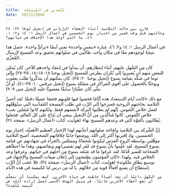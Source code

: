 ```yaml
---
title:  مُتَّحدين في المُرسليَّة
date:  29/11/2018
---
```


`قارن بين حالة التلاميذ أثناء العشاء الرَّباني في إنجيل لوقا ٢٢: ٢٤ وحالتهم قبل وقت قصير مِن اختبار يوم الخمسين في أعمال الرسل ١: ١٤ و٢: ١، ٤٦. ما الذي أوجَدَ هذا الإختلاف في حياتهم؟`

في أعمال الرسل ١: ١٤ و٢: ٤٦، عِبارة «بنفسٍ واحدة» تعني أيضًا «برأيٍّ واحد». حصل هذا نتيجةً لوجودهم معًا في مكان واحد، طالبين في صلواتهم تحقيق وعد المسيح لإرسال المُعزِّي.

كان مِن السَّهل عليهم، أثناء إنتظارهم، أن يبدأوا في إنتقاد واحدهم للآخر. كان يُمكِن للبعض منهم أن يُشيروا إلى نُكران بطرس للمسيح (إنجيل يوحنا ١٨: ١٥-١٨، ٢٥-٢٧) وإلى توما في شكِّه بقيامة يسوع (إنجيل يوحنا ٢٠: ٢٥). كان يمكنهم أن يتذكَّروا طلب يعقوب ويوحنَّا بالحصول على أقوى المراكز في مملكة يسوع (إنجيل مرقس ١٠: ٣٥-٤١)، أو أنَّ متَّى كان عشَّارًا سابقًا مغضوبًا عليه (إنجيل متى ٩: ٩).

مع ذلك «كانت أيام الإستعداد هذه أيَّامًا فحصوا فيها قلوبهم فحصًا عميقًا دقيقًا. لقد أحسَّ التلاميذ بحاجتهم الروحية فصرخوا إلى الرَّب في طلب المسحة المُقدَّسة التي ستُؤهِّلهم لعمل خلاص النّفوس. إنَّهم لم يطلبوا البركة لأنفسهم فقط. ولكنهم كانوا مُثقلين بعبء خلاص النّفوس. كانوا مُتأكِّدين مِن أنَّ الإنجيل ينبغي أن يُذاع على كل العالم، فجعلوا يُطالبون بالقوَّة التي قد وعدهم المسيح بها» (هوايت، كتاب ‹أعمال الرسل›، صفحة ٢٤).

إنَّ الشَّركة بين التلاميذ ولجاجة صلواتهم أعدَّتهم لهذا الإختبار العظيم الأهميَّة، إختبار يوم الخمسين. وإذ إقتربوا أكثر إلى الله، ووضعوا جانبًا خِلافاتهم الشخصية، أصبح التلاميذ مؤهَّلين بواسطة الروح القدس ليكونوا شُجعانًا وممتلئين بالجرأة في شهادتهم عن قيامة يسوع المسيح. لقد عَلِموا بأنَّ يسوع قد غَفَر لهم تقصيراتهم ونقائصهم، وهذا ما أعطاهم الشجاعة للسير قُدُمًا. لقد عَرفوا ما قد صَنَعَه يسوع مِن أجلهم في حياتهم. وعرفوا وعد الخلاص فيه، ولهذا: «كان المؤمنون يطمحون إلى إعلان صِفات المسيح والإجتهاد في توسيع نِطاق ملكوته» (هوايت، كتاب ‹أعمال الرسل›، صفحة ٣٤). فلا عجب أنَّ الرَّب إستطاع أن يصنع أفعالًا قوية مِن خلالهم. يا له من درس لنا ككنيسة في هذه الأيام.

`مِن السَّهل دائمًا أن نجد أشياءً خاطئة في حياة الآخرين. كيف يمكننا أن نتعلَّم أن نَضَع أخطاء الآخرين جانبًا، في سبيل الهدف الأسمى لعمل إرادة الله في كنيسة مُتَّحِدة؟`